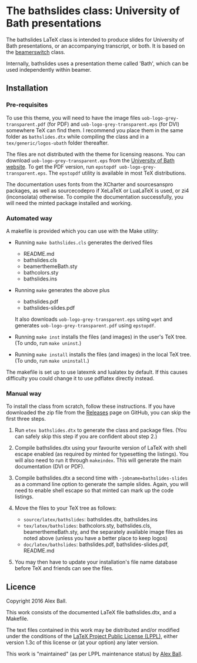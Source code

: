 The bathslides class: University of Bath presentations
=========================================================

The bathslides LaTeX class is intended to produce slides for University
of Bath presentations, or an accompanying transcript, or both.
It is based on the [beamerswitch] class.

Internally, bathslides uses a presentation theme called 'Bath',
which can be used independently within beamer.

Installation
------------

### Pre-requisites ###

To use this theme, you will need to have the image files
`uob-logo-grey-transparent.pdf` (for PDF) and
`uob-logo-grey-transparent.eps` (for DVI) somewhere TeX can find them.
I recommend you place them in the same folder as `bathslides.dtx`
while compiling the class and in a `tex/generic/logos-ubath` folder
thereafter.

The files are not distributed with the theme for licensing reasons.
You can download `uob-logo-grey-transparent.eps` from the
[University of Bath website][logo]. To get the PDF version, run
`epstopdf uob-logo-grey-transparent.eps`. The `epstopdf` utility is
available in most TeX distributions.

The documentation uses fonts from the XCharter and sourcesanspro
packages, as well as sourcecodepro if XeLaTeX or LuaLaTeX is used,
or zi4 (inconsolata) otherwise. To compile the documentation
successfully, you will need the minted package installed and working.

### Automated way ###

A makefile is provided which you can use with the Make utility:

  * Running `make bathslides.cls` generates the derived files

      - README.md
      - bathslides.cls
      - beamerthemeBath.sty
      - bathcolors.sty
      - bathslides.ins

  * Running `make` generates the above plus

      - bathslides.pdf
      - bathslides-slides.pdf

    It also downloads `uob-logo-grey-transparent.eps` using `wget` and
    generates `uob-logo-grey-transparent.pdf` using `epstopdf`.

  * Running `make inst` installs the files (and images) in the user's
    TeX tree. (To undo, run `make uninst`.)

  * Running `make install` installs the files (and images) in the
    local TeX tree. (To undo, run `make uninstall`.)

The makefile is set up to use latexmk and lualatex by default.
If this causes difficulty you could change it to use pdflatex directly
instead.

### Manual way ###

To install the class from scratch, follow these instructions. If you have
downloaded the zip file from the [Releases] page on GitHub, you can skip the
first three steps.

 1. Run `etex bathslides.dtx` to generate the class and package files. (You can
    safely skip this step if you are confident about step 2.)

 2. Compile bathslides.dtx using your favourite version of LaTeX with shell
    escape enabled (as required by minted for typesetting the listings). You
    will also need to run it through `makeindex`. This will generate the main
    documentation (DVI or PDF).

 3. Compile bathslides.dtx a second time with `-jobname=bathslides-slides`
    as a command line option to generate the sample slides. Again, you will
    need to enable shell escape so that minted can mark up the code listings.

 4. Move the files to your TeX tree as follows:

      - `source/latex/bathslides`:
        bathslides.dtx,
        bathslides.ins
      - `tex/latex/bathslides`:
        bathcolors.sty,
        bathslides.cls,
        beamerthemeBath.sty,
        and the separately available image files as noted above
        (unless you have a better place to keep logos)
      - `doc/latex/bathslides`:
        bathslides.pdf,
        bathslides-slides.pdf,
        README.md

 5. You may then have to update your installation's file name database
    before TeX and friends can see the files.

Licence
-------

Copyright 2016 Alex Ball.

This work consists of the documented LaTeX file bathslides.dtx,
and a Makefile.

The text files contained in this work may be distributed and/or modified
under the conditions of the [LaTeX Project Public License (LPPL)][lppl],
either version 1.3c of this license or (at your option) any later
version.

This work is "maintained" (as per LPPL maintenance status) by
[Alex Ball][me].

[beamerswitch]: https://github.com/alex-ball/beamerswitch
[Releases]: https://github.com/alex-ball/bathslides/releases
[logo]: http://www.bath.ac.uk/marketing/guides-assets/visual-identity/logo/#id4
[lppl]: http://www.latex-project.org/lppl.txt
[me]: http://alexball.me.uk/

